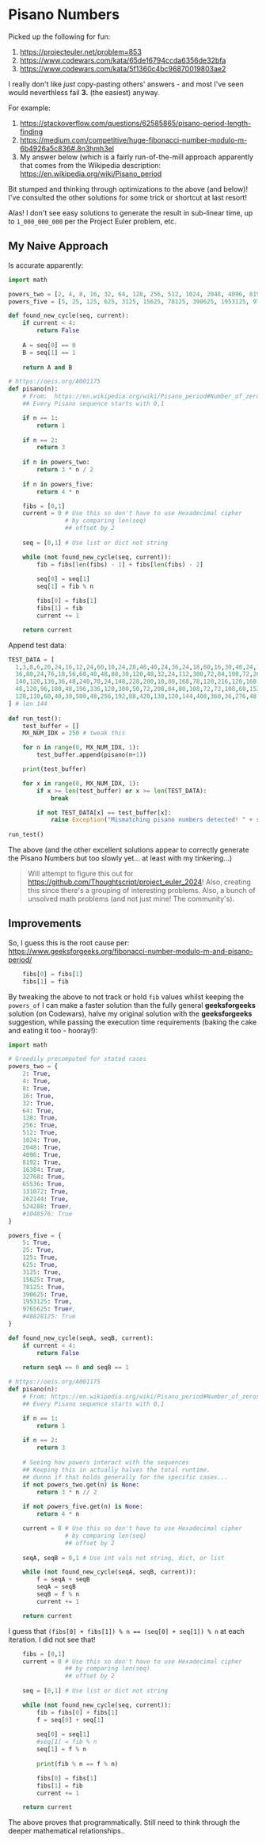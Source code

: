 # Pisano Numbers

Picked up the following for fun:
1. https://projecteuler.net/problem=853
2. https://www.codewars.com/kata/65de16794ccda6356de32bfa
3. https://www.codewars.com/kata/5f1360c4bc96870019803ae2

I really don't like *just* copy-pasting others' answers - and most I've seen would neverthless fail **3.** (the easiest) anyway.

For example:
1. https://stackoverflow.com/questions/62585865/pisano-period-length-finding
2. https://medium.com/competitive/huge-fibonacci-number-modulo-m-6b4926a5c836#.8n3hmh3el
3. My answer below (which is a fairly run-of-the-mill approach apparently that comes from the Wikipedia description: https://en.wikipedia.org/wiki/Pisano_period

Bit stumped and thinking through optimizations to the above (and below)! I've consulted the other solutions for some trick or shortcut at last resort!

Alas! I don't see easy solutions to generate the result in sub-linear time, up to `1_000_000_000` per the Project Euler problem, etc.

## My Naive Approach

Is accurate apparently:

```python
import math

powers_two = [2, 4, 8, 16, 32, 64, 128, 256, 512, 1024, 2048, 4096, 8192, 16384, 32768, 65536, 131072, 262144, 524288, 1048576, 2097152, 4194304, 8388608, 16777216, 33554432]
powers_five = [5, 25, 125, 625, 3125, 15625, 78125, 390625, 1953125, 9765625, 48828125, 244140625, 1220703125, 6103515625]

def found_new_cycle(seq, current):       
    if current < 4:
        return False
            
    A = seq[0] == 0
    B = seq[1] == 1
            
    return A and B

# https://oeis.org/A001175
def pisano(n):
    # From:  https://en.wikipedia.org/wiki/Pisano_period#Number_of_zeros_in_the_cycle
    ## Every Pisano sequence starts with 0,1

    if n == 1:
        return 1
        
    if n == 2:
        return 3
    
    if n in powers_two:
        return 3 * n / 2
    
    if n in powers_five:
        return 4 * n

    fibs = [0,1]
    current = 0 # Use this so don't have to use Hexadecimal cipher 
                # by comparing len(seq)
                ## offset by 2
    
    seq = [0,1] # Use list or dict not string

    while (not found_new_cycle(seq, current)):
        fib = fibs[len(fibs) - 1] + fibs[len(fibs) - 2] 
                
        seq[0] = seq[1]
        seq[1] = fib % n

        fibs[0] = fibs[1]
        fibs[1] = fib
        current += 1

    return current
```

Append test data:

```python
TEST_DATA = [
  1,3,8,6,20,24,16,12,24,60,10,24,28,48,40,24,36,24,18,60,16,30,48,24,100,84,72,48,14,120,30,48,40,
  36,80,24,76,18,56,60,40,48,88,30,120,48,32,24,112,300,72,84,108,72,20,48,72,42,58,120,60,30,48,96,
  140,120,136,36,48,240,70,24,148,228,200,18,80,168,78,120,216,120,168,48,180,264,56,60,44,120,112,
  48,120,96,180,48,196,336,120,300,50,72,208,84,80,108,72,72,108,60,152,48,76,72,240,42,168,174,144,
  120,110,60,40,30,500,48,256,192,88,420,130,120,144,408,360,36,276,48,46,240,32,210,140,24
] # len 144
        
def run_test():
    test_buffer = []
    MX_NUM_IDX = 250 # tweak this

    for n in range(0, MX_NUM_IDX, 1):
        test_buffer.append(pisano(n+1))

    print(test_buffer)

    for x in range(0, MX_NUM_IDX, 1):
        if x >= len(test_buffer) or x >= len(TEST_DATA):
            break

        if not TEST_DATA[x] == test_buffer[x]:
            raise Exception("Mismatching pisano numbers detected! " + str(TEST_DATA[x]) + " " + str(test_buffer[x]) + " at index: " + str(x))
        
run_test()
```

The above (and the other excellent solutions appear to correctly generate the Pisano Numbers but too slowly yet... at least with my tinkering...)

> Will attempt to figure this out for https://github.com/Thoughtscript/project_euler_2024! Also, creating this since there's a grouping of interesting problems. Also, a bunch of unsolved math problems (and not just mine! The community's).

## Improvements

So, I guess this is the root cause per: https://www.geeksforgeeks.org/fibonacci-number-modulo-m-and-pisano-period/

```python
    fibs[0] = fibs[1]
    fibs[1] = fib
```

By tweaking the above to not track or hold `fib` values whilst keeping the `powers_of` I can make a faster solution than the fully general **geeksforgeeks** solution (on Codewars), halve my original solution with the **geeksforgeeks** suggestion, while passing the execution time requirements (baking the cake and eating it too - hooray!):

```python
import math

# Greedily precomputed for stated cases
powers_two = {
    2: True, 
    4: True, 
    8: True, 
    16: True, 
    32: True, 
    64: True, 
    128: True, 
    256: True, 
    512: True, 
    1024: True, 
    2048: True, 
    4096: True, 
    8192: True, 
    16384: True, 
    32768: True, 
    65536: True, 
    131072: True, 
    262144: True, 
    524288: True#, 
    #1048576: True
}

powers_five = {
    5: True, 
    25: True, 
    125: True, 
    625: True, 
    3125: True, 
    15625: True, 
    78125: True,
    390625: True,
    1953125: True, 
    9765625: True#, 
    #48828125: True
}

def found_new_cycle(seqA, seqB, current):       
    if current < 4:
        return False
                        
    return seqA == 0 and seqB == 1

# https://oeis.org/A001175
def pisano(n):
    # From: https://en.wikipedia.org/wiki/Pisano_period#Number_of_zeros_in_the_cycle
    ## Every Pisano sequence starts with 0,1

    if n == 1:
        return 1
        
    if n == 2:
        return 3
    
    # Seeing how powers interact with the sequences
    ## Keeping this in actually halves the total runtime.
    ## dunno if that holds generally for the specific cases...
    if not powers_two.get(n) is None:
        return 3 * n // 2
    
    if not powers_five.get(n) is None:
        return 4 * n

    current = 0 # Use this so don't have to use Hexadecimal cipher 
                # by comparing len(seq)
                ## offset by 2
    
    seqA, seqB = 0,1 # Use int vals not string, dict, or list

    while (not found_new_cycle(seqA, seqB, current)):
        f = seqA + seqB
        seqA = seqB
        seqB = f % n
        current += 1

    return current
```

I guess that `(fibs[0] + fibs[1]) % n == (seq[0] + seq[1]) % n` at each iteration. I did not see that!

```python
    fibs = [0,1]
    current = 0 # Use this so don't have to use Hexadecimal cipher 
                ## by comparing len(seq)
                ## offset by 2
    
    seq = [0,1] # Use list or dict not string

    while (not found_new_cycle(seq, current)):
        fib = fibs[0] + fibs[1] 
        f = seq[0] + seq[1]
        
        seq[0] = seq[1]
        #seq[1] = fib % n
        seq[1] = f % n
        
        print(fib % n == f % n)

        fibs[0] = fibs[1]
        fibs[1] = fib
        current += 1

    return current
```

The above proves that programmatically. Still need to think through the deeper mathematical relationships..